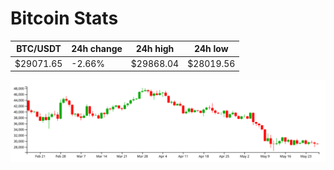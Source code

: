 # Bitcoin Stats

BTC/USDT|24h change|24h high|24h low|
|---|---|---|---|
|$29071.65|-2.66%|$29868.04|$28019.56|

<img src="./chart.svg">
